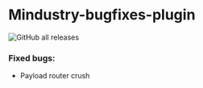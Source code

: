 # Mindustry-bugfixes-plugin
![GitHub all releases](https://img.shields.io/github/downloads/Agzam4/Mindustry-bugfixes-plugin/total?color=%23f07&style=for-the-badge)

### Fixed bugs:
* Payload router crush
